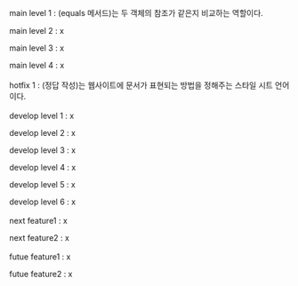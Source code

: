 main level 1 : (equals 메서드)는 두 객체의 참조가 같은지 비교하는 역할이다.

main level 2 : x

main level 3 : x

main level 4 : x
<br></br>
hotfix 1 : (정답 작성)는 웹사이트에 문서가 표현되는 방법을 정해주는 스타일 시트 언어이다.
<br></br>
develop level 1 : x

develop level 2 : x

develop level 3 : x

develop level 4 : x

develop level 5 : x

develop level 6 : x
<br></br>
next feature1 : x

next feature2 : x
<br></br>
futue feature1 : x

futue feature2 : x